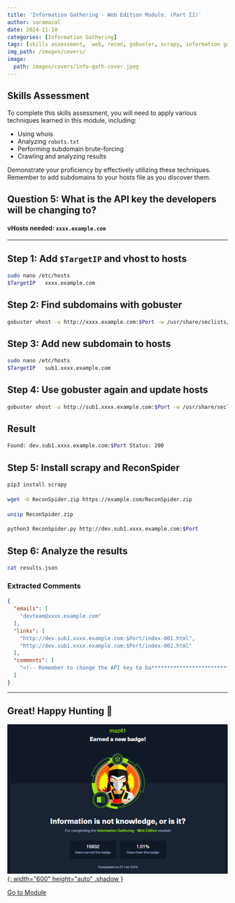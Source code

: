 ```yaml
---
title: 'Information Gathering - Web Edition Module. (Part II)'
author: saramazal
date: 2024-11-10
categories: [Information Gathering]
tags: [skills assessment,  web, recon, gobuster, scrapy, information gathering]
img_path: /images/covers/
image:
  path: images/covers/info-gath-cover.jpeg
---
```


## Skills Assessment

To complete this skills assessment, you will need to apply various techniques learned in this module, including:

- Using whois  
- Analyzing `robots.txt`  
- Performing subdomain brute-forcing  
- Crawling and analyzing results  

Demonstrate your proficiency by effectively utilizing these techniques. Remember to add subdomains to your hosts file as you discover them.

## Question 5: What is the API key the developers will be changing to?

#### vHosts needed: `xxxx.example.com`

---

## Step 1: Add `$TargetIP` and vhost to hosts

```bash
sudo nano /etc/hosts
$TargetIP   xxxx.example.com
```

## Step 2: Find subdomains with gobuster

```bash
gobuster vhost -u http://xxxx.example.com:$Port -w /usr/share/seclists/Discovery/DNS/subdomains-top1million-110000.txt --append-domain
```

## Step 3: Add new subdomain to hosts

```bash
sudo nano /etc/hosts
$TargetIP   sub1.xxxx.example.com
```

## Step 4: Use gobuster again and update hosts

```bash
gobuster vhost -u http://sub1.xxxx.example.com:$Port -w /usr/share/seclists/Discovery/DNS/subdomains-top1million-110000.txt --append-domain
```

## Result

```bash
Found: dev.sub1.xxxx.example.com:$Port Status: 200
```

## Step 5: Install scrapy and ReconSpider

```bash
pip3 install scrapy

wget -O ReconSpider.zip https://example.com/ReconSpider.zip

unzip ReconSpider.zip

python3 ReconSpider.py http://dev.sub1.xxxx.example.com:$Port
```

## Step 6: Analyze the results

```bash
cat results.json
```

### Extracted Comments

```json
{
  "emails": [
    "devteam@xxxx.example.com"
  ],
  "links": [
    "http://dev.sub1.xxxx.example.com:$Port/index-001.html",
    "http://dev.sub1.xxxx.example.com:$Port/index-002.html"
  ],
  "comments": [
    "<!-- Remember to change the API key to ba****************************** -->"
  ]
}
```

---

## Great! Happy Hunting 🔎

[![XSS Badge](/images/htb-academy/badges/info-gath-badge.png){: width="600" height="auto" .shadow }](https://academy.hackthebox.com/achievement/badge/1e195a3e-ef45-11ee-b18d-bea50ffe6cb4)

[Go to Module](https://academy.hackthebox.com/course/preview/information-gathering---web-edition)
```

